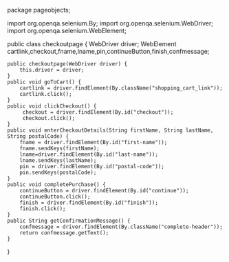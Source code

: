 package pageobjects;

import org.openqa.selenium.By;
import org.openqa.selenium.WebDriver;
import org.openqa.selenium.WebElement;

public class checkoutpage {
	WebDriver driver;
	WebElement cartlink,checkout,fname,lname,pin,continueButton,finish,confmessage;

    public checkoutpage(WebDriver driver) {
        this.driver = driver;
    }
    public void goToCart() {
    	cartlink = driver.findElement(By.className("shopping_cart_link"));
    	cartlink.click();    
    }
    public void clickCheckout() {
    	 checkout = driver.findElement(By.id("checkout"));
    	 checkout.click();
    }
    public void enterCheckoutDetails(String firstName, String lastName, String postalCode) {
    	fname = driver.findElement(By.id("first-name"));
    	fname.sendKeys(firstName);
	    lname=driver.findElement(By.id("last-name"));
	    lname.sendKeys(lastName);
	    pin = driver.findElement(By.id("postal-code"));
	    pin.sendKeys(postalCode);
    }
    public void completePurchase() {
    	continueButton = driver.findElement(By.id("continue"));
	    continueButton.click();
    	finish = driver.findElement(By.id("finish"));
    	finish.click();
    }
    public String getConfirmationMessage() {
    	confmessage = driver.findElement(By.className("complete-header"));
    	return confmessage.getText();
    }
}


